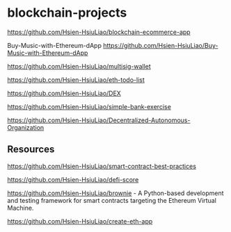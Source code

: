 # blockchain-projects

https://github.com/Hsien-HsiuLiao/blockchain-ecommerce-app

Buy-Music-with-Ethereum-dApp https://github.com/Hsien-HsiuLiao/Buy-Music-with-Ethereum-dApp

https://github.com/Hsien-HsiuLiao/multisig-wallet

https://github.com/Hsien-HsiuLiao/eth-todo-list

https://github.com/Hsien-HsiuLiao/DEX

https://github.com/Hsien-HsiuLiao/simple-bank-exercise

https://github.com/Hsien-HsiuLiao/Decentralized-Autonomous-Organization



## Resources
https://github.com/Hsien-HsiuLiao/smart-contract-best-practices

https://github.com/Hsien-HsiuLiao/defi-score

https://github.com/Hsien-HsiuLiao/brownie - A Python-based development and testing framework for smart contracts targeting the Ethereum Virtual Machine.

https://github.com/Hsien-HsiuLiao/create-eth-app





